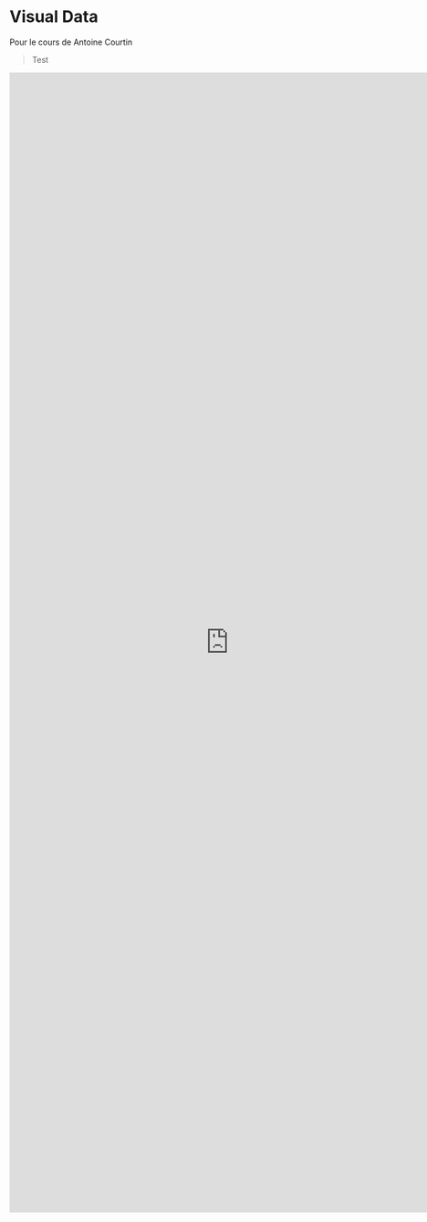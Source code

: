 # Visual Data
Pour le cours de Antoine Courtin

>Test

<iframe style="width: 80vw; height: 50vh; border: none;" src="https://query.wikidata.org/embed.html#SELECT%20%3FpersonA%20%3FpersonALabel%20%3FpersonB%20%3FpersonBLabel%20WHERE%20%7B%0A%3FpersonA%20wdt%3AP106%20wd%3AQ639669.%0A%3FpersonB%20wdt%3AP22%20%3FpersonA.%0A%3FpersonB%20wdt%3AP106%20wd%3AQ82955.%0ASERVICE%20wikibase%3Alabel%20%7B%20bd%3AserviceParam%20wikibase%3Alanguage%20%22%5BAUTO_LANGUAGE%5D%2Cen%22.%20%7D%0A%7D%0A%0A" referrerpolicy="origin" sandbox="allow-scripts allow-same-origin allow-popups" ></iframe>
